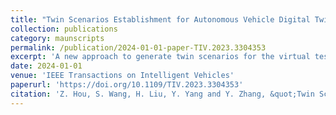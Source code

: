 ```yaml
---
title: "Twin Scenarios Establishment for Autonomous Vehicle Digital Twin Empowered SOTIF Assessment"
collection: publications
category: maunscripts
permalink: /publication/2024-01-01-paper-TIV.2023.3304353
excerpt: 'A new approach to generate twin scenarios for the virtual testing of AVs using meta scenarios that addresses the need for diverse scenarios in AV virtual testing and enhances efficiency and hazard detection in the Safety of the Intended Functionality (SOTIF) assessment.'
date: 2024-01-01
venue: 'IEEE Transactions on Intelligent Vehicles'
paperurl: 'https://doi.org/10.1109/TIV.2023.3304353'
citation: 'Z. Hou, S. Wang, H. Liu, Y. Yang and Y. Zhang, &quot;Twin Scenarios Establishment for Autonomous Vehicle Digital Twin Empowered SOTIF Assessment,&quot; in IEEE Transactions on Intelligent Vehicles, vol. 9, no. 1, pp. 1965-1976, Jan. 2024, doi: 10.1109/TIV.2023.3304353.'
---
```



